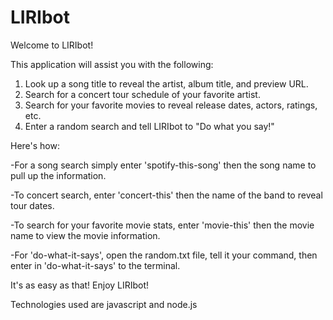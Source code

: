 # LIRIbot

Welcome to LIRIbot!

This application will assist you with the following:

1. Look up a song title to reveal the artist, album title, and preview URL.
2. Search for a concert tour schedule of your favorite artist.
3. Search for your favorite movies to reveal release dates, actors, ratings, etc.
4. Enter a random search and tell LIRIbot to "Do what you say!"

Here's how:

-For a song search simply enter 'spotify-this-song' then the song name to pull up the information.

-To concert search, enter 'concert-this' then the name of the band to reveal tour dates.

-To search for your favorite movie stats, enter 'movie-this' then the movie name to view the movie information.

-For 'do-what-it-says', open the random.txt file, tell it your command, then enter in 'do-what-it-says' to the terminal.

It's as easy as that! Enjoy LIRIbot!

Technologies used are javascript and node.js
